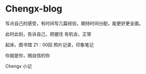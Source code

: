 # Chengx-blog
写点自己的感受，有时间写几篇经验，期待时间分配，能更好更全面。



此时此刻，告诉自己，把握住
有机会，正常

起床，图书馆
21：00回
照片记录，印象笔记 

你就是你，贼自信的你

Chengx 小记
